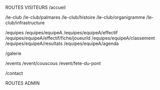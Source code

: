 ROUTES VISITEURS
/accueil

/le-club
/le-club/palmares
/le-club/histoire
/le-club/organigramme
/le-club/infrastructure

/equipes
/equipes/equipeA
/equipes/equipeA/effectif
/equipes/equipeA/effectif/fiche/joueurId
/equipes/equipeA/classement
/equipes/equipeA/resultats
/equipes/equipeA/agenda

/galerie

/events
/event/couscous
/event/fete-du-pont

/contact


ROUTES ADMIN

